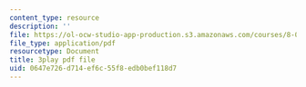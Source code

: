 ```yaml
---
content_type: resource
description: ''
file: https://ol-ocw-studio-app-production.s3.amazonaws.com/courses/8-06-quantum-physics-iii-spring-2018/0647e726d714ef6c55f8edb0bef118d7_NjhuAak0jmM.pdf
file_type: application/pdf
resourcetype: Document
title: 3play pdf file
uid: 0647e726-d714-ef6c-55f8-edb0bef118d7
---
```

